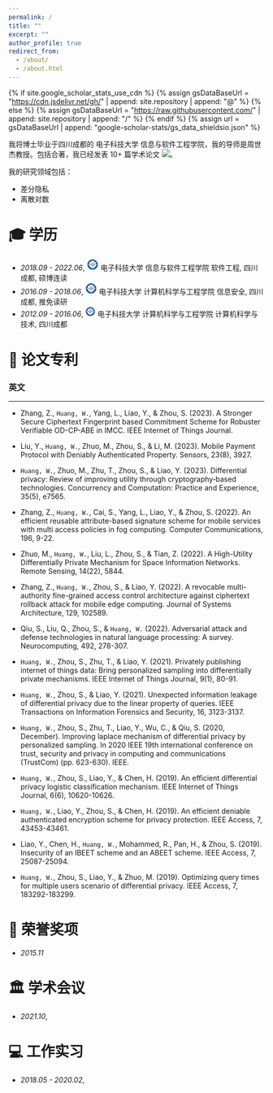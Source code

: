 ```yaml
---
permalink: /
title: ""
excerpt: ""
author_profile: true
redirect_from: 
  - /about/
  - /about.html
---
```


{% if site.google_scholar_stats_use_cdn %}
{% assign gsDataBaseUrl = "https://cdn.jsdelivr.net/gh/" | append: site.repository | append: "@" %}
{% else %}
{% assign gsDataBaseUrl = "https://raw.githubusercontent.com/" | append: site.repository | append: "/" %}
{% endif %}
{% assign url = gsDataBaseUrl | append: "google-scholar-stats/gs_data_shieldsio.json" %}

<span class='anchor' id='about-me'></span>

我将博士毕业于四川成都的 电子科技大学 信息与软件工程学院，我的导师是周世杰教授。包括合著，我已经发表 10+ 篇学术论文
 <a href='https://scholar.google.com/citations?user=XdJAWQkAAAAJ'><img src="https://img.shields.io/endpoint?url={{url 
 | url code}}&logo=Google%20Scholar&labelColor=f6f6f6&color=9cf&style=flat&label=引用"></a>。

我的研究领域包括：
- 差分隐私
- 离散对数
 
  


<span class='anchor' id='-xl'></span>

# 🎓 学历
- *2018.09 - 2022.06*, <a href="https://www.uestc.edu.cn/"><img class="svg" src="/images/uestc.bmp" width="23pt"></a> 电子科技大学 信息与软件工程学院 软件工程, 四川成都, 硕博连读
- *2016.09 - 2018.06*, <a href="https://www.uestc.edu.cn/"><img class="svg" src="/images/uestc.bmp" width="23pt"></a> 电子科技大学 计算机科学与工程学院 信息安全, 四川成都, 推免读研 
- *2012.09 - 2016.06*, <a href="https://www.uestc.edu.cn/"><img class="svg" src="/images/uestc.bmp" width="20pt"></a> 电子科技大学 计算机科学与工程学院 计算机科学与技术, 四川成都
 
<span class='anchor' id='-lwzl'></span>

# 📝 论文专利

### 英文
---

- Zhang, Z., `Huang, W.`, Yang, L., Liao, Y., \& Zhou, S. (2023). A Stronger Secure Ciphertext Fingerprint based Commitment Scheme for Robuster Verifiable OD-CP-ABE in IMCC. IEEE Internet of Things Journal.

- Liu, Y., `Huang, W.`, Zhuo, M., Zhou, S., & Li, M. (2023). Mobile Payment Protocol with Deniably Authenticated Property. Sensors, 23(8), 3927.

- `Huang, W.`, Zhuo, M., Zhu, T., Zhou, S., & Liao, Y. (2023). Differential privacy: Review of improving utility through cryptography‐based technologies. Concurrency and Computation: Practice and Experience, 35(5), e7565.

- Zhang, Z., `Huang, W.`, Cai, S., Yang, L., Liao, Y., & Zhou, S. (2022). An efficient reusable attribute-based signature scheme for mobile services with multi access policies in fog computing. Computer Communications, 196, 9-22.

- Zhuo, M., `Huang, W.`, Liu, L., Zhou, S., & Tian, Z. (2022). A High-Utility Differentially Private Mechanism for Space Information Networks. Remote Sensing, 14(22), 5844.

- Zhang, Z., `Huang, W.`, Zhou, S., & Liao, Y. (2022). A revocable multi-authority fine-grained access control architecture against ciphertext rollback attack for mobile edge computing. Journal of Systems Architecture, 129, 102589.

- Qiu, S., Liu, Q., Zhou, S., & `Huang, W.` (2022). Adversarial attack and defense technologies in natural language processing: A survey. Neurocomputing, 492, 278-307.

- `Huang, W.`, Zhou, S., Zhu, T., & Liao, Y. (2021). Privately publishing internet of things data: Bring personalized sampling into differentially private mechanisms. IEEE Internet of Things Journal, 9(1), 80-91.

- `Huang, W.`, Zhou, S., & Liao, Y. (2021). Unexpected information leakage of differential privacy due to the linear property of queries. IEEE Transactions on Information Forensics and Security, 16, 3123-3137.

- `Huang, W.`, Zhou, S., Zhu, T., Liao, Y., Wu, C., & Qiu, S. (2020, December). Improving laplace mechanism of differential privacy by personalized sampling. In 2020 IEEE 19th international conference on trust, security and privacy in computing and communications (TrustCom) (pp. 623-630). IEEE.

- `Huang, W.`, Zhou, S., Liao, Y., & Chen, H. (2019). An efficient differential privacy logistic classification mechanism. IEEE Internet of Things Journal, 6(6), 10620-10626.

- `Huang, W.`, Liao, Y., Zhou, S., & Chen, H. (2019). An efficient deniable authenticated encryption scheme for privacy protection. IEEE Access, 7, 43453-43461.

- Liao, Y., Chen, H., `Huang, W.`, Mohammed, R., Pan, H., & Zhou, S. (2019). Insecurity of an IBEET scheme and an ABEET scheme. IEEE Access, 7, 25087-25094.

- `Huang, W.`, Zhou, S., Liao, Y., & Zhuo, M. (2019). Optimizing query times for multiple users scenario of differential privacy. IEEE Access, 7, 183292-183299.






<span class='anchor' id='-ryjx'></span>

# 🏅 荣誉奖项
- *2015.11*   

<span class='anchor' id='-xshy'></span>

# 🏛️ 学术会议
- *2021.10*,  

<span class='anchor' id='-gzsx'></span>

# 💻 工作实习
- *2018.05 - 2020.02*,  

